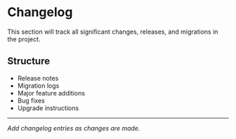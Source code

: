 # Changelog

This section will track all significant changes, releases, and migrations in the project.

## Structure
- Release notes
- Migration logs
- Major feature additions
- Bug fixes
- Upgrade instructions

---

*Add changelog entries as changes are made.* 